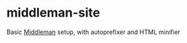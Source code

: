 # middleman-site

Basic [Middleman](https://middlemanapp.com/) setup, with autoprefixer and HTML minifier 
